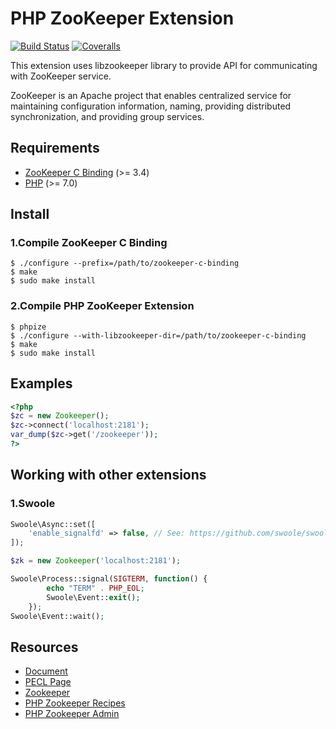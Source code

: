 # PHP ZooKeeper Extension

[![Build Status](https://img.shields.io/travis/php-zookeeper/php-zookeeper/master.svg?style=flat-square)](https://travis-ci.org/php-zookeeper/php-zookeeper)
[![Coveralls](https://img.shields.io/coveralls/php-zookeeper/php-zookeeper.svg?style=flat-square)](https://coveralls.io/r/php-zookeeper/php-zookeeper?branch=master)

This extension uses libzookeeper library to provide API for communicating with
ZooKeeper service.

ZooKeeper is an Apache project that enables centralized service for maintaining
configuration information, naming, providing distributed synchronization, and
providing group services.



## Requirements

- [ZooKeeper C Binding](https://zookeeper.apache.org/) (>= 3.4)
- [PHP](http://www.php.net/) (>= 7.0)



## Install

### 1.Compile ZooKeeper C Binding

```shell
$ ./configure --prefix=/path/to/zookeeper-c-binding
$ make
$ sudo make install
```



### 2.Compile PHP ZooKeeper Extension

```shell
$ phpize
$ ./configure --with-libzookeeper-dir=/path/to/zookeeper-c-binding
$ make
$ sudo make install
```



## Examples

```php
<?php
$zc = new Zookeeper();
$zc->connect('localhost:2181');
var_dump($zc->get('/zookeeper'));
?>
```



## Working with other extensions

### 1.Swoole

```php
Swoole\Async::set([
    'enable_signalfd' => false, // See: https://github.com/swoole/swoole-src/issues/302
]);

$zk = new Zookeeper('localhost:2181');

Swoole\Process::signal(SIGTERM, function() {
        echo "TERM" . PHP_EOL;
        Swoole\Event::exit();
    });
Swoole\Event::wait();
```



## Resources

- [Document](https://secure.php.net/manual/en/book.zookeeper.php)
- [PECL Page](https://pecl.php.net/package/zookeeper)
- [Zookeeper](https://zookeeper.apache.org/)
- [PHP Zookeeper Recipes](https://github.com/Gutza/php-zookeeper-recipes)
- [PHP Zookeeper Admin](https://github.com/Timandes/zookeeper-admin)

